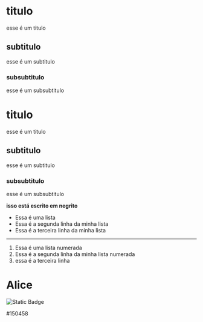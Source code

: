 # titulo
esse é um titulo
## subtitulo
esse é um subtitulo
### subsubtitulo
esse é um subsubtitulo

# titulo
esse é um titulo
## subtitulo
esse é um subtitulo
### subsubtitulo
esse é um subsubtitulo

**isso está escrito em negrito**

- Essa é uma lista
- Essa é a segunda linha da minha lista
- Essa é a terceira linha da minha lista
---
1. Essa é uma lista numerada
2. Essa é a segunda linha da minha lista numerada
3. essa é a terceira linha
# Alice
![Static Badge](https://img.shields.io/badge/%20-pandas-black?style=plano&logo=pandas&logoColor=blue&cacheSeconds=%203600)


<font style="vertical-align: inherit;"><font style="vertical-align: inherit;">#150458</font></font>
